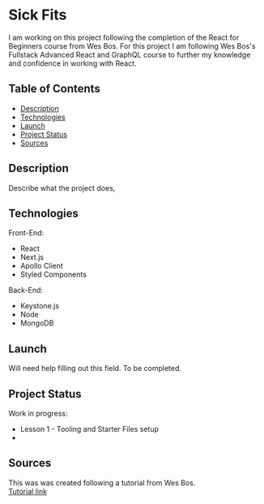 # Sick Fits

I am working on this project following the completion of the React for Beginners course from Wes Bos. For this project I am following Wes Bos's Fullstack Advanced React and GraphQL course to further my knowledge and confidence in working with React.

## Table of Contents

- [Description](#description)
- [Technologies](#technologies)
- [Launch](#launch)
- [Project Status](#project-status)
- [Sources](#sources)

## Description

Describe what the project does,

## Technologies

Front-End:

- React
- Next.js
- Apollo Client
- Styled Components

Back-End:

- Keystone.js
- Node
- MongoDB

## Launch

Will need help filling out this field. To be completed.

## Project Status

Work in progress:

- Lesson 1 - Tooling and Starter Files setup
-

## Sources

This was was created following a tutorial from Wes Bos.  
[Tutorial link](https://advancedreact.com/)
